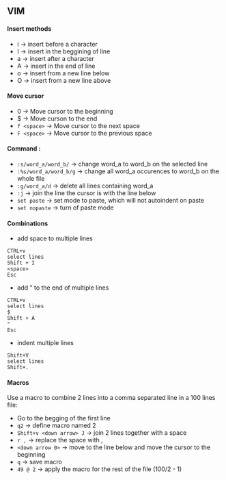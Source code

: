## VIM
#### Insert methods
* i -> insert before a character
* I -> insert in the beggining of line
* a -> insert after a character 
* A -> insert in the end of line
* o -> insert from a new line below
* O -> insert from a new line above

#### Move cursor
* 0 -> Move cursor to the beginning
* $ -> Move curson to the end
* `f <space>` -> Move cursor to the next space
* `F <space>` -> Move cursor to the previous space

#### Command :
* `:s/word_a/word_b/` -> change word_a to word_b on the selected line
* `:%s/word_a/word_b/g` -> change all word_a occurences to word_b on the whole file
* `:g/word_a/d` -> delete all lines containing word_a
* `:j` -> join the line the cursor is with the line below
* `set paste` -> set mode to paste, which will not autoindent on paste
* `set nopaste` -> turn of paste mode

#### Combinations 
* add space to multiple lines
```
CTRL+v
select lines
Shift + I
<space>
Esc
```

* add " to the end of multiple lines
```
CTRL+v
select lines
$
Shift + A
"
Esc
```

* indent multiple lines
```
Shift+V
select lines
Shift+.
```

#### Macros
Use a macro to combine 2 lines into a comma separated line in a 100 lines file:
* Go to the begging of the first line
* `q2` -> define macro named 2
* `Shift+v <down arrow> J` -> join 2 lines together with a space
* `r ,` -> replace the space with ,
* `<down arrow 0>` -> move to the line below and move the cursor to the beginning
* `q` -> save macro
* `49 @ 2` -> apply the macro for the rest of the file (100/2 - 1)
